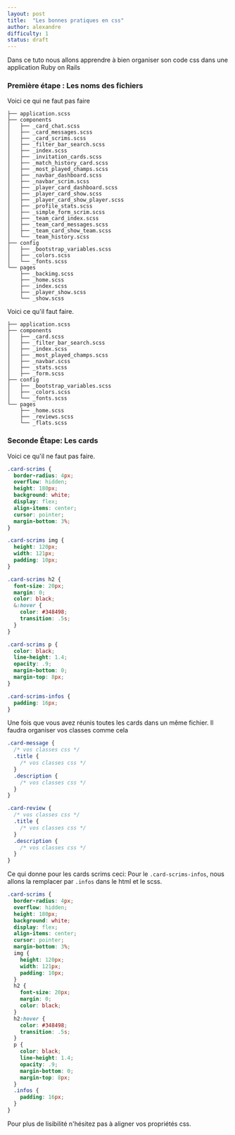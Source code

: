 ```yaml
---
layout: post
title:  "Les bonnes pratiques en css"
author: alexandre
difficulty: 1
status: draft
---
```


Dans ce tuto nous allons apprendre à bien organiser son code css dans une application Ruby on Rails

### Première étape : Les noms des fichiers

Voici ce qui ne faut pas faire

```
├── application.scss
├── components
│   ├── _card_chat.scss
│   ├── _card_messages.scss
│   ├── _card_scrims.scss
│   ├── _filter_bar_search.scss
│   ├── _index.scss
│   ├── _invitation_cards.scss
│   ├── _match_history_card.scss
│   ├── _most_played_champs.scss
│   ├── _navbar_dashboard.scss
│   ├── _navbar_scrim.scss
│   ├── _player_card_dashboard.scss
│   ├── _player_card_show.scss
│   ├── _player_card_show_player.scss
│   ├── _profile_stats.scss
│   ├── _simple_form_scrim.scss
│   ├── _team_card_index.scss
│   ├── _team_card_messages.scss
│   ├── _team_card_show_team.scss
│   └── _team_history.scss
├── config
│   ├── _bootstrap_variables.scss
│   ├── _colors.scss
│   └── _fonts.scss
└── pages
    ├── _backimg.scss
    ├── _home.scss
    ├── _index.scss
    ├── _player_show.scss
    └── _show.scss
```

Voici ce qu'il faut faire.

```
├── application.scss
├── components
│   ├── _card.scss
│   ├── _filter_bar_search.scss
│   ├── _index.scss
│   ├── _most_played_champs.scss
│   ├── _navbar.scss
│   ├── _stats.scss
│   ├── _form.scss
├── config
│   ├── _bootstrap_variables.scss
│   ├── _colors.scss
│   └── _fonts.scss
└── pages
    ├── _home.scss
    ├── _reviews.scss
    └── _flats.scss
```

### Seconde Étape: Les cards

Voici ce qu'il ne faut pas faire.

```scss
.card-scrims {
  border-radius: 4px;
  overflow: hidden;
  height: 180px;
  background: white;
  display: flex;
  align-items: center;
  cursor: pointer;
  margin-bottom: 3%;
}

.card-scrims img {
  height: 120px;
  width: 121px;
  padding: 10px;
}

.card-scrims h2 {
  font-size: 20px;
  margin: 0;
  color: black;
  &:hover {
    color: #348498;
    transition: .5s;
  }
}

.card-scrims p {
  color: black;
  line-height: 1.4;
  opacity: .9;
  margin-bottom: 0;
  margin-top: 8px;
}

.card-scrims-infos {
  padding: 16px;
}
```

Une fois que vous avez réunis toutes les cards dans un même fichier. Il faudra organiser vos classes comme cela

```scss
.card-message {
  /* vos classes css */
  .title {
    /* vos classes css */
  }
  .description {
    /* vos classes css */
  }
}

.card-review {
  /* vos classes css */
  .title {
    /* vos classes css */
  }
  .description {
    /* vos classes css */
  }
}
```

Ce qui donne pour les cards scrims ceci: Pour le `.card-scrims-infos`, nous allons la remplacer par `.infos` dans le html et le scss.

```scss
.card-scrims {
  border-radius: 4px;
  overflow: hidden;
  height: 180px;
  background: white;
  display: flex;
  align-items: center;
  cursor: pointer;
  margin-bottom: 3%;
  img {
    height: 120px;
    width: 121px;
    padding: 10px;
  }
  h2 {
    font-size: 20px;
    margin: 0;
    color: black;
  }
  h2:hover {
    color: #348498;
    transition: .5s;
  }
  p {
    color: black;
    line-height: 1.4;
    opacity: .9;
    margin-bottom: 0;
    margin-top: 8px;
  }
  .infos {
    padding: 16px;
  }
}
```

Pour plus de lisibilité n'hésitez pas à aligner vos propriétés css.
